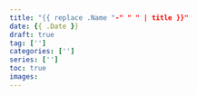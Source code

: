 ```yaml
---
title: "{{ replace .Name "-" " " | title }}"
date: {{ .Date }}
draft: true
tag: ['']
categories: ['']
series: ['']
toc: true
images: 
---
```




<!--more-->
